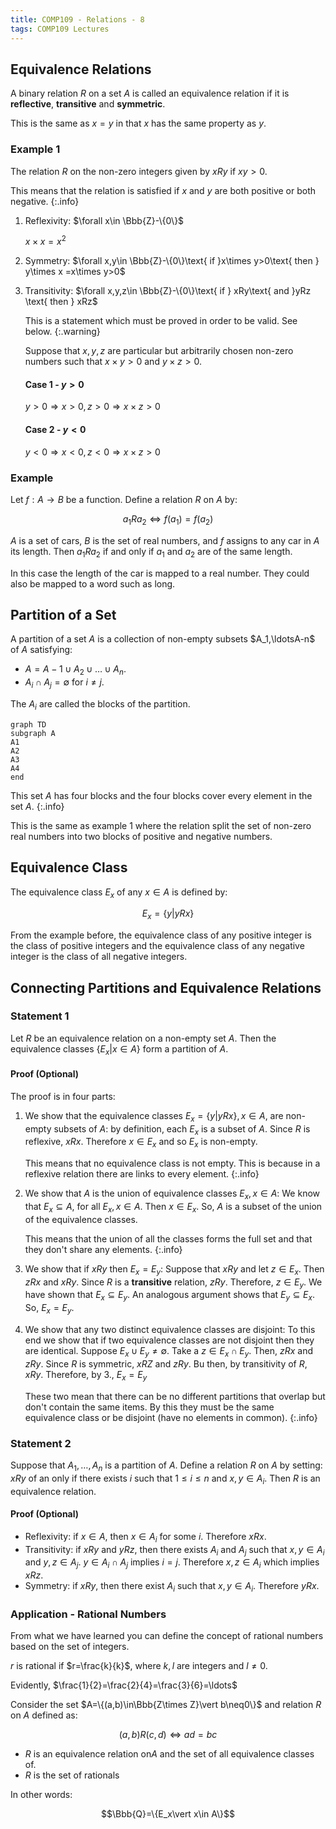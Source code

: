 ```yaml
---
title: COMP109 - Relations - 8
tags: COMP109 Lectures
---
```

## Equivalence Relations
A binary relation $R$ on a set $A$ is called an equivalence relation if it is **reflective**, **transitive** and **symmetric**.

This is the same as $x=y$ in that $x$ has the same property as $y$.

### Example 1
The relation $R$ on the non-zero integers given by $xRy$ if $xy>0$.

This means that the relation is satisfied if $x$ and $y$ are both positive or both negative.
{:.info}

1. Reflexivity: $\forall x\in \Bbb{Z}-\{0\}$

	$x\times x=x^2$
1. Symmetry: $\forall x,y\in \Bbb{Z}-\{0\}\text{ if }x\times y>0\text{ then } y\times x =x\times y>0$
1. Transitivity: $\forall x,y,z\in \Bbb{Z}-\{0\}\text{ if } xRy\text{ and }yRz \text{ then } xRz$

	This is a statement which must be proved in order to be valid. See below.
	{:.warning}
	
	Suppose that $x,y,z$ are particular but arbitrarily chosen non-zero numbers such that $x\times y>0$ and $y\times z>0$.
	
	#### Case 1 - $y>0$
	$y>0\Rightarrow x>0,z>0\Rightarrow x\times z>0$
	
	#### Case 2 - $y<0$
	$y<0\Rightarrow x<0,z<0\Rightarrow x\times z >0$

### Example
Let $f:A\rightarrow B$ be a function. Define a relation $R$ on $A$ by:

$$a_1Ra_2\Leftrightarrow f(a_1)=f(a_2)$$

$A$ is a set of cars,  $B$ is the set of real numbers, and $f$ assigns to any car in $A$ its length. Then $a_1Ra_2$ if and only if $a_1$ and $a_2$ are of the same length.

In this case the length of the car is mapped to a real number. They could also be mapped to a word such as $\text{long}$.

## Partition of a Set
A partition of a set $A$ is a collection of non-empty subsets $A_1,\ldotsA-n$ of $A$ satisfying:

* $A=A-1\cup A_2\cup\ldots\cup A_n$.
* $A_i\cap A_j=\emptyset$ for $i\neq j$.

The $A_i$ are called the blocks of the partition.

```mermaid
graph TD
subgraph A
A1
A2
A3
A4
end
```

This set $A$ has four blocks and the four blocks cover every element in the set $A$.
{:.info}

This is the same as example 1 where the relation split the set of non-zero real numbers into two blocks of positive and negative numbers.

## Equivalence Class
The equivalence class $E_x$ of any $x\in A$ is defined by:

$$E_x=\{y\vert yRx\}$$

From the example before, the equivalence class of any positive integer is the class of positive integers and the equivalence class of any negative integer is the class of all negative integers.

## Connecting Partitions and Equivalence Relations
### Statement 1
Let $R$ be an equivalence relation on a non-empty set $A$. Then the equivalence classes $\{E_x\vert x\in A\}$ form a partition of $A$.

#### Proof (Optional)
The proof is in four parts:

1. We show that the equivalence classes $E_x=\{y\vert yRx\},x\in A$, are non-empty subsets of $A$: by definition, each $E_x$ is a subset of $A$. Since $R$ is reflexive, $xRx$. Therefore $x\in E_x$ and so $E_x$ is non-empty.

	This means that no equivalence class is not empty. This is because in a reflexive relation there are links to every element.
	{:.info}
1. We show that $A$ is the union of equivalence classes $E_x,x\in A$: We know that $E_x\subseteq A$, for all $E_x, x\in A$. Then $x\in E_x$. So, $A$ is a subset of the union of the equivalence classes.

	This means that the union of all the classes forms the full set and that they don't share any elements.
	{:.info}
1. We show that if $xRy$ then $E_x=E_y$: Suppose that $xRy$ and let $z\in E_x$. Then $zRx$ and $xRy$. Since $R$ is a **transitive** relation, $zRy$. Therefore, $z\in E_y$. We have shown that $E_x\subseteq E_y$. An analogous argument shows that $E_y\subseteq E_x$. So, $E_x=E_y$.
1. We show that any two distinct equivalence classes are disjoint: To this end we show that if two equivalence classes are not disjoint then they are identical. Suppose $E_x\cup E_y\neq \emptyset$. Take a $z\in E_x\cap E_y$. Then, $zRx$ and $zRy$. Since $R$ is symmetric, $xRZ$ and $zRy$. Bu then, by transitivity of $R$, $xRy$. Therefore, by 3., $E_x=E_y$

	These two mean that there can be no different partitions that overlap but don't contain the same items. By this they must be the same equivalence class or be disjoint (have no elements in common).
	{:.info}

### Statement 2
Suppose that $A_1,\ldots,A_n$ is a partition of $A$. Define a relation $R$ on $A$ by setting: $xRy$ of an only if there exists $i$ such that $1\leq i\leq n$ and $x,y\in  A_i$. Then $R$ is an equivalence relation.

#### Proof (Optional)
* Reflexivity: if $x\in A$, then $x\in A_i$ for some $i$. Therefore $xRx$.
* Transitivity: if $xRy$ and $yRz$, then there exists $A_i$ and $A_j$ such that $x,y\in A_i$ and $y,z\in A_j$. $y\in A_i\cap A_j$ implies $i=j$. Therefore $x,z\in A_i$ which implies $xRz$.
* Symmetry: if $xRy$, then there exist $A_i$ such that $x,y\in A_i$. Therefore $yRx$.

### Application - Rational Numbers
From what we have learned you can define the concept of rational numbers based on the set of integers.

$r$ is rational if $r=\frac{k}{k}$, where $k,l$ are integers and $l\neq 0$.

Evidently, $\frac{1}{2}=\frac{2}{4}=\frac{3}{6}=\ldots$

Consider the set $A=\{(a,b)\in\Bbb{Z\times Z}\vert b\neq0\}$ and relation $R$ on $A$ defined as:

$$(a,b)R(c,d)\Leftrightarrow ad=bc$$

* $R$ is an equivalence relation on$A$ and the set of all equivalence classes of.
* $R$ is the set of rationals

In other words:

$$\Bbb{Q}=\{E_x\vert x\in A\}$$
